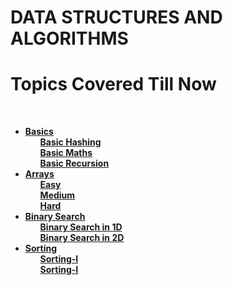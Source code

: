 <h1><b>DATA STRUCTURES AND ALGORITHMS</b></h1>
<h1>Topics Covered Till Now</h1>
<br>

<ul>
<li ><b><a href="https://github.com/kaustubh0777/DSA_Redefined/tree/master/basics">Basics</a></b>
<ul><b><a href="https://github.com/kaustubh0777/DSA_Redefined/tree/master/basics/basic_hashing">Basic Hashing</a></b></ul>
<ul><b><a href="https://github.com/kaustubh0777/DSA_Redefined/tree/master/basics/basic_maths">Basic Maths</a></b></ul>
<ul><b><a href="https://github.com/kaustubh0777/DSA_Redefined/tree/master/basics/basic_recursion">Basic Recursion</a></b></ul>

</li>

<li ><b><a href="https://github.com/kaustubh0777/DSA_Redefined/tree/master/arrays/">Arrays</a></b>
<ul><b><a href="https://github.com/kaustubh0777/DSA_Redefined/tree/master/arrays/easy">Easy</a></b></ul>
<ul><b><a href="https://github.com/kaustubh0777/DSA_Redefined/tree/master/arrays/medium">Medium</a></b></ul>
<ul><b><a href="https://github.com/kaustubh0777/DSA_Redefined/tree/master/arrays/hard">Hard</a></b></ul>
</li>

<li ><b><a href="https://github.com/kaustubh0777/DSA_Redefined/tree/master/binary_search/">Binary Search</a></b>
<ul><b><a href="https://github.com/kaustubh0777/DSA_Redefined/tree/master/binary_search/binary_search_1D">Binary Search in 1D</a></b></ul>
<ul><b><a href="https://github.com/kaustubh0777/DSA_Redefined/tree/master/binary_search/binary_search_2D">Binary Search in 2D</a></b></ul>

</li>

<li ><b><a href="https://github.com/kaustubh0777/DSA_Redefined/tree/master/sorting/">Sorting</a></b>

<ul><b><a href="https://github.com/kaustubh0777/DSA_Redefined/tree/master/arrays/sorting/sorting-I">Sorting-I</a></b></ul>
<ul><b><a href="https://github.com/kaustubh0777/DSA_Redefined/tree/master/arrays/sorting/sorting-II">Sorting-I</a></b></ul>

</li>

</ul>
